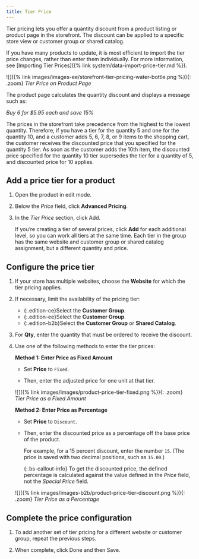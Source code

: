 ```yaml
---
title: Tier Price
---
```


Tier pricing lets you offer a quantity discount from a product listing or product page in the storefront. The discount can be applied to a specific store view or customer group or shared catalog.

If you have many products to update, it is most efficient to import the tier price changes, rather than enter them individually. For more information, see [Importing Tier Prices]({% link system/data-import-price-tier.md %}).

![]({% link images/images-ee/storefront-tier-pricing-water-bottle.png %}){: .zoom}
<span class="caption-edition-ee">_Tier Price on Product Page_</span>

The product page calculates the quantity discount and displays a message such as:

_Buy 6 for $5.95 each and save 15%_

The prices in the storefront take precedence from the highest to the lowest quantity. Therefore, if you have a tier for the quantity 5 and one for the quantity 10, and a customer adds 5, 6, 7, 8, or 9 items to the shopping cart, the customer receives the discounted price that you specified for the quantity 5 tier. As soon as the customer adds the 10th item, the discounted price specified for the quantity 10 tier supersedes the tier for a quantity of 5, and discounted price for 10 applies.

## Add a price tier for a product

1. Open the product in edit mode.

1. Below the _Price_ field, click **Advanced Pricing**.

1. In the _Tier Price_ section, click <span class="btn">Add</span>.

   If you’re creating a tier of several prices, click **Add** for each additional level, so you can work all tiers at the same time. Each tier in the group has the same website and customer group or shared catalog assignment, but a different quantity and price.

## Configure the price tier

1. If your store has multiple websites, choose the **Website** for which the tier pricing applies.

1. If necessary, limit the availability of the pricing tier:

   - {:.edition-ce}Select the **Customer Group**.
   - {:.edition-ee}Select the **Customer Group**.
   - {:.edition-b2b}Select the **Customer Group** or **Shared Catalog**.

1. For **Qty**, enter the quantity that must be ordered to receive the discount.

1. Use one of the following methods to enter the tier prices:

   **Method 1: Enter Price as Fixed Amount**

   - Set **Price** to `Fixed`.

   - Then, enter the adjusted price for one unit at that tier.

   ![]({% link images/images/product-price-tier-fixed.png %}){: .zoom}
   _Tier Price as a Fixed Amount_

   **Method 2: Enter Price as Percentage**

   - Set **Price** to `Discount`.

   - Then, enter the discounted price as a percentage off the base price of the product.

      For example, for a 15 percent discount, enter the number `15`. (The price is saved with two decimal positions, such as `15.00`.)

      {:.bs-callout-info}
      To get the discounted price, the defined percentage is calculated against the value defined in the _Price_ field, not the _Special Price_ field.

   ![]({% link images/images-b2b/product-price-tier-discount.png %}){: .zoom}
   <span class="caption-edition-b2b">_Tier Price as a Percentage_</span>

## Complete the price configuration

1. To add another set of tier pricing for a different website or customer group, repeat the previous steps.

1. When complete, click <span class="btn">Done</span> and then <span class="btn">Save</span>.
